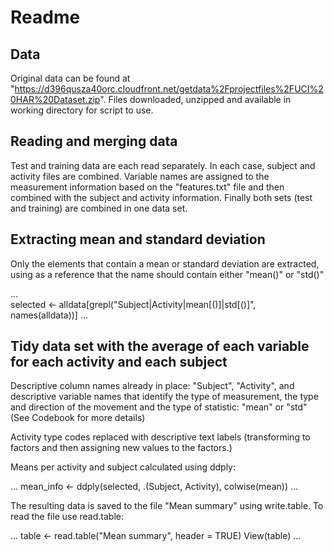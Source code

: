 # Readme

## Data

Original data can be found at "https://d396qusza40orc.cloudfront.net/getdata%2Fprojectfiles%2FUCI%20HAR%20Dataset.zip".  Files downloaded, unzipped and available in working directory for script to use.

## Reading and merging data
Test and training data are each read separately.  In each case, subject and activity files are combined. Variable names are assigned to the measurement information based on the "features.txt" file and then combined with the subject and activity information. 
Finally both sets (test and training) are combined in one data set.

## Extracting mean and standard deviation
Only the elements that contain a mean or standard deviation are extracted, using as a reference that the name should contain either "mean()" or "std()"

...  
selected <- alldata[grepl("Subject|Activity|mean[()]|std[()]", names(alldata))]
...

## Tidy data set with the average of each variable for each activity and each subject
Descriptive column names already in place: "Subject", "Activity", and descriptive variable names that identify the type of measurement, the type and direction of the movement and the type of statistic: "mean" or "std"  (See Codebook for more details)

Activity type codes replaced with descriptive text labels (transforming to factors and then assigning new values to the factors.)

Means per activity and subject calculated using ddply:

...
mean_info <- ddply(selected, .(Subject, Activity), colwise(mean))
...

The resulting data is saved to the file "Mean summary" using write.table.  To read the file use read.table:

...
table <- read.table("Mean summary", header = TRUE)
View(table)
...